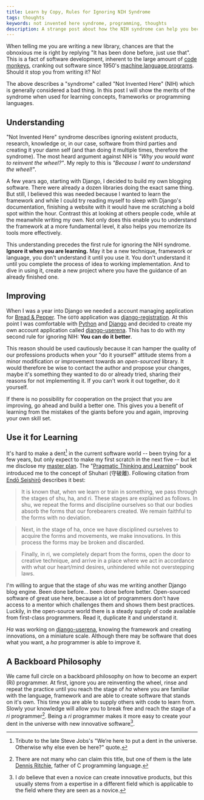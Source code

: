 ```yaml
---
title: Learn by Copy, Rules for Ignoring NIH Syndrome
tags: thoughts
keywords: not invented here syndrome, programming, thoughts
description: A strange post about how the NIH syndrome can help you become an expert programmer.
---
```


When telling me you are writing a new library, chances are that the obnoxious
me is right by replying "It has been done before, just use that". This is a
fact of software development, inherent to the large amount of [code monkeys],
cranking out software since 1950's [machine language programs]. Should it stop
you from writing it? No!

The above describes a "syndrome" called "Not Invented Here" (NIH) which is
generally considered a bad thing. In this post I will show the merits of the
syndrome when used for learning concepts, frameworks or programming languages.

## Understanding

"Not Invented Here" syndrome describes ignoring existent products, research,
knowledge or, in our case, software from third parties and creating it your
damn self (and than doing it multiple times, therefore the syndrome). The most
heard argument against NIH is _"Why you would want to reinvent the
wheel?"_. My reply to this is _"Because I want to understand the wheel!"_.

A few years ago, starting with Django, I decided to build my own blogging
software. There were already a dozen libraries doing the exact same thing. But
still, I believed this was needed because I wanted to learn the framework and
while I could try reading myself to sleep with Django's documentation,
finishing a website with it would have me scratching a bold spot within the
hour. Contrast this at looking at others people code, while at the meanwhile
writing my own. Not only does this enable you to understand the framework at a
more fundamental level, it also helps you memorize its tools more effectively.

This understanding precedes the first rule for ignoring the NIH
syndrome. __Ignore it when you are learning.__ May it be a new technique,
framework or language, you don't understand it until you use it. You don't
understand it until you complete the process of idea to working
implementation. And to dive in using it, create a new project where you have
the guidance of an already finished one.

## Improving

When I was a year into Django we needed a account managing application for
[Bread & Pepper]. The ``GOTO`` application was [django-registration]. At this
point I was comfortable with [Python] and [Django] and decided to create my
own account application called [django-userena]. This has to do with my second
rule for ignoring NIH: **You can do it better**.

This reason should be used cautiously because it can hamper the quality of our
professions products when your "do it yourself" attitude stems from a minor
modification or improvement towards an _open-sourced_ library. It would
therefore be wise to contact the author and propose your changes, maybe it's
something they wanted to do or already tried, sharing their reasons for not
implementing it. If you can't work it out together, do it yourself.

If there is no possibility for cooperation on the project that you are
improving, go ahead and build a better one. This gives you a benefit of
learning from the mistakes of the giants before you and again, improving your
own skill set.

## Use it for Learning

It's hard to make a dent[^1] in the current software world -- been trying for
a few years, but only expect to make my first scratch in the next five -- but
let me disclose my [master plan]. The "[Pragmatic Thinking and Learning]" book
introduced me to the concept of Shuhari (守破離). Following citation from
[Endō Seishirō] describes it best:

> It is known that, when we learn or train in something, we pass through the
  stages of shu, ha, and ri. These stages are explained as follows. In shu, we
  repeat the forms and discipline ourselves so that our bodies absorb the
  forms that our forebearers created. We remain faithful to the forms with no
  deviation.

> Next, in the stage of ha, once we have disciplined ourselves to acquire the
  forms and movements, we make innovations. In this process the forms may be
  broken and discarded.

> Finally, in ri, we completely depart from the forms, open the door to
  creative technique, and arrive in a place where we act in accordance with
  what our heart/mind desires, unhindered while not overstepping laws.

I'm willing to argue that the stage of _shu_ was me writing another Django
blog engine. Been done before... been done before better. Open-sourced
software of great use here, because a lot of programmers don't have access to
a mentor which challenges them and shows them best practices. Luckily, in the
open-source world there is a steady supply of code available from first-class
programmers. Read it, duplicate it and understand it.

_Ha_ was working on [django-userena], knowing the framework and creating
innovations, on a miniature scale. Although there may be software that does
what you want, a _ha_ programmer is able to improve it.

## A Backboard Philosophy

We came full circle on a backboard philosophy on how to become an expert (Ri)
programmer. At first, ignore you are reinventing the wheel, rinse and repeat
the practice until you reach the stage of _ha_ where you are familiar with the
language, framework and are able to create software that stands on it's
own. This time you are able to supply others with code to learn from. Slowly
your knowledge will allow you to break free and reach the stage of a _ri_
programmer[^2]. Being a _ri_ programmer makes it more easy to create your dent
in the universe with new innovative software[^3].

[^1]: Tribute to the late Steve Jobs's "We’re here to put a dent in the universe. Otherwise why else even be here?" quote.
[^2]: There are not many who can claim this title, but one of them is the late [Dennis Ritchie], father of C programming language.
[^3]: I _do_ believe that even a novice can create innovative products, but this usually stems from a expertise in a different field which is applicable to the field where they are seen as a novice.

[code monkeys]: http://en.wikipedia.org/wiki/Infinite_monkey_theorem "Wikipedia page about the infinite monkey theorem"
[machine language programs]: http://en.wikipedia.org/wiki/Machine_code "Wikipedia Page about Machine code"
[programming master]: http://zedshaw.com/essays/master_and_expert.html "Zed Shaw's article on becoming a programming master"

[Bread & Pepper]: http://breadandpepper.com "Bread & Pepper Homepage"
[django-registration]: https://bitbucket.org/ubernostrum/django-registration/ "Bitbucket Repository of django-registration"
[Python]: http://www.python.org/ "Python Programming Language homepage"
[Django]: https://www.djangoproject.com/ "Django project homepage"
[django-userena]: https://github.com/bread-and-pepper/django-userena "Github repository of django-userena"
[Pragmatic Thinking and Learning]: http://www.amazon.com/dp/1934356050/?tag=wunki-20 "Pragmatic Thinking and Learning on Amazon"
[master plan]: http://www.youtube.com/watch?v=PPfuDCbhu3c "Video clip of YZ with Thinking of a master plan"
[Endō Seishirō]: http://en.wikipedia.org/wiki/Seishiro_Endo "Wikipedia page about Endō Seishirō"

[Dennis Ritchie]: http://en.wikipedia.org/wiki/Dennis_Ritchie "Wikipedia on Dennis Ritchie, may he rest in peace"
[building Snugio]: /posts/2011-09-23-learning-haskell-by-building-snugio.html "Learning Haskell by Building Snugio"
[webmachine]: https://github.com/basho/webmachine "Github page of webmachine from Basho"
